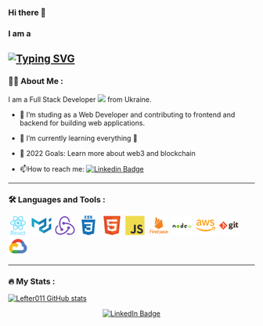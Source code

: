 ### Hi there 👋

### I am a
[![Typing SVG](https://readme-typing-svg.demolab.com?font=Fira+Code&pause=1000&width=435&lines=FullStack+Web+Developer;Frontend+Developer)](https://git.io/typing-svg)
---

### 👨‍💻 About Me :

I am a Full Stack Developer <img src="https://media.giphy.com/media/WUlplcMpOCEmTGBtBW/giphy.gif" width="30"> from Ukraine.

- :telescope: I’m studing as a Web Developer and contributing to frontend and backend for building web applications.

- 🌱 I’m currently learning everything 🤣

- 🥅 2022 Goals: Learn more about web3 and blockchain

- :mailbox:How to reach me: [![Linkedin Badge](https://img.shields.io/badge/-Mike_Chernetskyi-blue?style=flat&logo=Linkedin&logoColor=white)](https://www.linkedin.com/in/mike-chernetskyi/)

---

### :hammer_and_wrench: Languages and Tools :

<div>
  <img src="https://github.com/devicons/devicon/blob/master/icons/react/react-original-wordmark.svg" title="React" alt="React" width="40" height="40"/>&nbsp;
  <img src="https://github.com/devicons/devicon/blob/master/icons/materialui/materialui-original.svg" title="Material UI" alt="Material UI" width="40" height="40"/>&nbsp;
  <img src="https://github.com/devicons/devicon/blob/master/icons/redux/redux-original.svg" title="Redux" alt="Redux " width="40" height="40"/>&nbsp;
  <img src="https://github.com/devicons/devicon/blob/master/icons/css3/css3-plain-wordmark.svg"  title="CSS3" alt="CSS" width="40" height="40"/>&nbsp;
  <img src="https://github.com/devicons/devicon/blob/master/icons/html5/html5-original.svg" title="HTML5" alt="HTML" width="40" height="40"/>&nbsp;
  <img src="https://github.com/devicons/devicon/blob/master/icons/javascript/javascript-original.svg" title="JavaScript" alt="JavaScript" width="40" height="40"/>&nbsp;
  <img src="https://github.com/devicons/devicon/blob/master/icons/firebase/firebase-plain-wordmark.svg" title="Firebase" alt="Firebase" width="40" height="40"/>&nbsp;
  <img src="https://github.com/devicons/devicon/blob/master/icons/nodejs/nodejs-original-wordmark.svg" title="NodeJS" alt="NodeJS" width="40" height="40"/>&nbsp;
  <img src="https://github.com/devicons/devicon/blob/master/icons/amazonwebservices/amazonwebservices-plain-wordmark.svg" title="AWS" alt="AWS" width="40" height="40"/>&nbsp;
  <img src="https://github.com/devicons/devicon/blob/master/icons/git/git-original-wordmark.svg" title="Git" **alt="Git" width="40" height="40"/>
  <img src="https://github.com/devicons/devicon/blob/master/icons/googlecloud/googlecloud-original.svg" title="Googlecloud" **alt="googlecloud" width="40" height="40"/>
</div>

---

### :fire: My Stats :

[![Lefter011 GitHub stats](https://github-readme-stats.vercel.app/api?username=Lefter011)](https://github.com/anuraghazra/github-readme-stats)

<div id="badges" align="center">
  <a href="https://www.linkedin.com/in/mike-chernetskyi/">
    <img src="https://img.shields.io/badge/LinkedIn-blue?style=for-the-badge&logo=linkedin&logoColor=white" alt="LinkedIn Badge"/>
  </a>
</div>
<div align="center">
<img src="https://komarev.com/ghpvc/?username=Lefter011&style=flat-square&color=blue" alt=""/>
